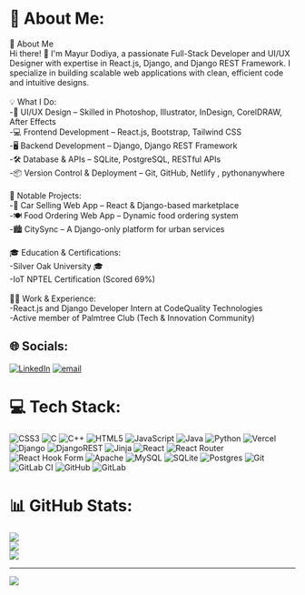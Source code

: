 # 💫 About Me:
🚀 About Me<br>Hi there! 👋 I'm Mayur Dodiya, a passionate Full-Stack Developer and UI/UX Designer with expertise in React.js, Django, and Django REST Framework. I specialize in building scalable web applications with clean, efficient code and intuitive designs.<br><br>💡 What I Do:<br>-🎨 UI/UX Design – Skilled in Photoshop, Illustrator, InDesign, CorelDRAW, After Effects<br>-💻 Frontend Development – React.js, Bootstrap, Tailwind CSS<br>-🖥 Backend Development – Django, Django REST Framework<br>-🛠 Database & APIs – SQLite, PostgreSQL, RESTful APIs<br>-📦 Version Control & Deployment – Git, GitHub, Netlify , pythonanywhere<br><br>📌 Notable Projects:<br>-🚗 Car Selling Web App – React & Django-based marketplace<br>-🍽️ Food Ordering Web App – Dynamic food ordering system<br>-🏙️ CitySync – A Django-only platform for urban services<br><br>🎓 Education & Certifications:<br>-Silver Oak University 🎓<br>-IoT NPTEL Certification (Scored 69%)<br><br>👨‍💻 Work & Experience:<br>-React.js and Django Developer Intern at CodeQuality Technologies<br>-Active member of Palmtree Club (Tech & Innovation Community)


## 🌐 Socials:
[![LinkedIn](https://img.shields.io/badge/LinkedIn-%230077B5.svg?logo=linkedin&logoColor=white)](https://linkedin.com/in/mayurdodiya393) [![email](https://img.shields.io/badge/Email-D14836?logo=gmail&logoColor=white)](mailto:dodiyamayur640@gmail.com) 

# 💻 Tech Stack:
![CSS3](https://img.shields.io/badge/css3-%231572B6.svg?style=for-the-badge&logo=css3&logoColor=white) ![C](https://img.shields.io/badge/c-%2300599C.svg?style=for-the-badge&logo=c&logoColor=white) ![C++](https://img.shields.io/badge/c++-%2300599C.svg?style=for-the-badge&logo=c%2B%2B&logoColor=white) ![HTML5](https://img.shields.io/badge/html5-%23E34F26.svg?style=for-the-badge&logo=html5&logoColor=white) ![JavaScript](https://img.shields.io/badge/javascript-%23323330.svg?style=for-the-badge&logo=javascript&logoColor=%23F7DF1E) ![Java](https://img.shields.io/badge/java-%23ED8B00.svg?style=for-the-badge&logo=openjdk&logoColor=white) ![Python](https://img.shields.io/badge/python-3670A0?style=for-the-badge&logo=python&logoColor=ffdd54) ![Vercel](https://img.shields.io/badge/vercel-%23000000.svg?style=for-the-badge&logo=vercel&logoColor=white) ![Django](https://img.shields.io/badge/django-%23092E20.svg?style=for-the-badge&logo=django&logoColor=white) ![DjangoREST](https://img.shields.io/badge/DJANGO-REST-ff1709?style=for-the-badge&logo=django&logoColor=white&color=ff1709&labelColor=gray) ![Jinja](https://img.shields.io/badge/jinja-white.svg?style=for-the-badge&logo=jinja&logoColor=black) ![React](https://img.shields.io/badge/react-%2320232a.svg?style=for-the-badge&logo=react&logoColor=%2361DAFB) ![React Router](https://img.shields.io/badge/React_Router-CA4245?style=for-the-badge&logo=react-router&logoColor=white) ![React Hook Form](https://img.shields.io/badge/React%20Hook%20Form-%23EC5990.svg?style=for-the-badge&logo=reacthookform&logoColor=white) ![Apache](https://img.shields.io/badge/apache-%23D42029.svg?style=for-the-badge&logo=apache&logoColor=white) ![MySQL](https://img.shields.io/badge/mysql-4479A1.svg?style=for-the-badge&logo=mysql&logoColor=white) ![SQLite](https://img.shields.io/badge/sqlite-%2307405e.svg?style=for-the-badge&logo=sqlite&logoColor=white) ![Postgres](https://img.shields.io/badge/postgres-%23316192.svg?style=for-the-badge&logo=postgresql&logoColor=white) ![Git](https://img.shields.io/badge/git-%23F05033.svg?style=for-the-badge&logo=git&logoColor=white) ![GitLab CI](https://img.shields.io/badge/gitlab%20CI-%23181717.svg?style=for-the-badge&logo=gitlab&logoColor=white) ![GitHub](https://img.shields.io/badge/github-%23121011.svg?style=for-the-badge&logo=github&logoColor=white) ![GitLab](https://img.shields.io/badge/gitlab-%23181717.svg?style=for-the-badge&logo=gitlab&logoColor=white)
# 📊 GitHub Stats:
![](https://github-readme-stats.vercel.app/api?username=MayurDodiya393&theme=dark&hide_border=false&include_all_commits=true&count_private=true)<br/>
![](https://github-readme-streak-stats.herokuapp.com/?user=MayurDodiya393&theme=dark&hide_border=false)<br/>
![](https://github-readme-stats.vercel.app/api/top-langs/?username=MayurDodiya393&theme=dark&hide_border=false&include_all_commits=true&count_private=true&layout=compact)

---
[![](https://visitcount.itsvg.in/api?id=MayurDodiya393&icon=0&color=0)](https://visitcount.itsvg.in)

<!-- Proudly created with GPRM ( https://gprm.itsvg.in ) -->
